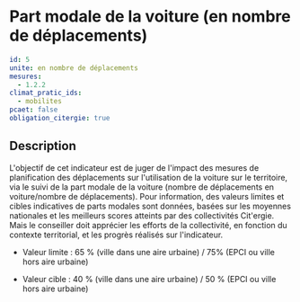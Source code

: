 # Part modale de la voiture (en nombre de déplacements)
```yaml
id: 5
unite: en nombre de déplacements
mesures:
  - 1.2.2
climat_pratic_ids:
  - mobilites
pcaet: false
obligation_citergie: true
```
## Description
L'objectif de cet indicateur est de juger de l'impact des mesures de planification des déplacements sur l'utilisation de la voiture sur le territoire, via le suivi de la part modale de la voiture (nombre de déplacements en voiture/nombre de déplacements). Pour information, des valeurs limites et cibles indicatives de parts modales sont données, basées sur les moyennes nationales et les meilleurs scores atteints par des collectivités Cit'ergie. Mais le conseiller doit apprécier les efforts de la collectivité, en fonction du contexte territorial, et les progrès réalisés sur l'indicateur.

- Valeur limite : 65 % (ville dans une aire urbaine) / 75% (EPCI ou ville hors aire urbaine)

- Valeur cible : 40 % (ville dans une aire urbaine) / 50 % (EPCI ou ville hors aire urbaine)


